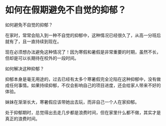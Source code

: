 # 如何在假期避免不自觉的抑郁？
如何避免不自觉的抑郁？

在家时，常常会陷入到一种不自觉的抑郁中，这种情况已经很久了，从高一分班后就有了，且一直持续到现在。

现在必须想办法避免这种情况了！因为寒假和暑假是非常重要的时期，虽然不长，但却是可以长期待在校外的一段时间。

如何解决这种抑郁？

抑郁本身是毫无用途的，过去已经有太多个寒暑假完全沦陷在这种抑郁中，没有做成任何事情。如果持续抑郁，不仅会影响自己的项目进度，还会给家人带来不好的体验。

妹妹在渐渐长大，寒暑假应该带她出去玩，而非自己一个人在家抑郁。

处于抑郁期时，总觉得出去走几步都是浪费时间，但在家里什么都不做，其实才是真正的浪费时间。
